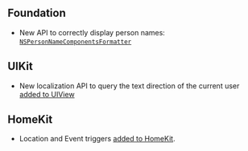 ## Foundation
 - New API to correctly display person names: [`NSPersonNameComponentsFormatter`](https://developer.apple.com/library/prerelease/ios/releasenotes/General/iOS90APIDiffs/frameworks/Foundation.html)
 
## UIKit
 - New localization API to query the text direction of the current user [added to UIView](https://developer.apple.com/library/prerelease/ios/documentation/UIKit/Reference/UIView_Class/index.html#//apple_ref/swift/clm/UIView/c:objc(cs)UIView(cm)userInterfaceLayoutDirectionForSemanticContentAttribute:)

## HomeKit
 - Location and Event triggers [added to HomeKit](https://developer.apple.com/library/prerelease/ios/releasenotes/General/iOS90APIDiffs/frameworks/HomeKit.html).
